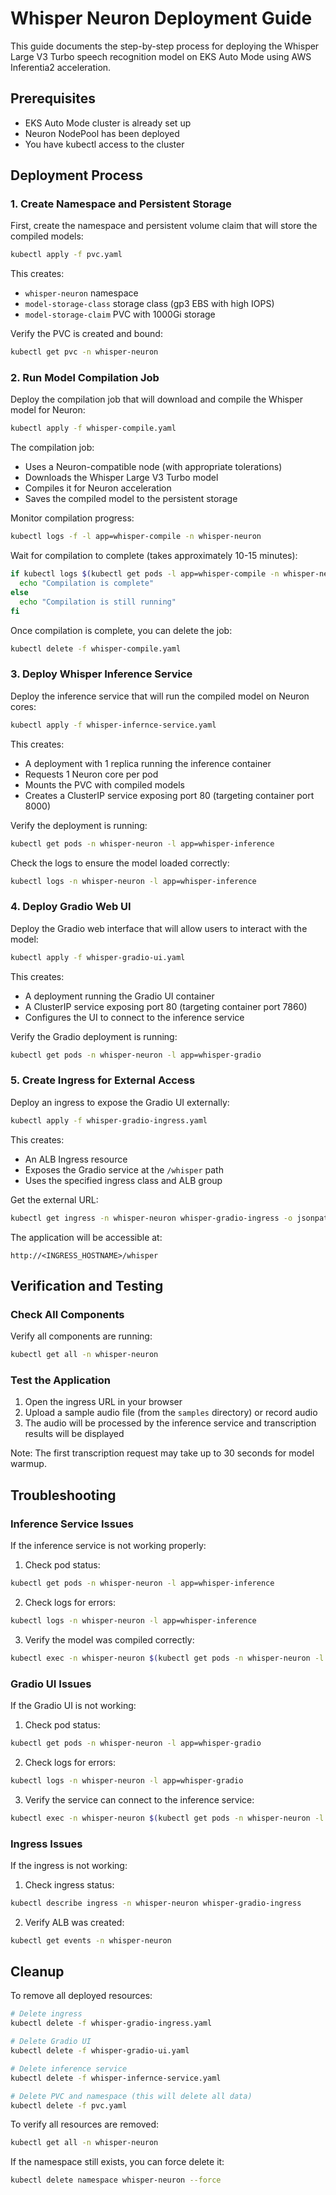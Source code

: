 # Whisper Neuron Deployment Guide

This guide documents the step-by-step process for deploying the Whisper Large V3 Turbo speech recognition model on EKS Auto Mode using AWS Inferentia2 acceleration.

## Prerequisites

- EKS Auto Mode cluster is already set up
- Neuron NodePool has been deployed
- You have kubectl access to the cluster

## Deployment Process

### 1. Create Namespace and Persistent Storage

First, create the namespace and persistent volume claim that will store the compiled models:

```bash
kubectl apply -f pvc.yaml
```

This creates:
- `whisper-neuron` namespace
- `model-storage-class` storage class (gp3 EBS with high IOPS)
- `model-storage-claim` PVC with 1000Gi storage

Verify the PVC is created and bound:
```bash
kubectl get pvc -n whisper-neuron
```

### 2. Run Model Compilation Job

Deploy the compilation job that will download and compile the Whisper model for Neuron:

```bash
kubectl apply -f whisper-compile.yaml
```

The compilation job:
- Uses a Neuron-compatible node (with appropriate tolerations)
- Downloads the Whisper Large V3 Turbo model
- Compiles it for Neuron acceleration
- Saves the compiled model to the persistent storage

Monitor compilation progress:
```bash
kubectl logs -f -l app=whisper-compile -n whisper-neuron
```

Wait for compilation to complete (takes approximately 10-15 minutes):
```bash
if kubectl logs $(kubectl get pods -l app=whisper-compile -n whisper-neuron -o name) -n whisper-neuron | grep -q "Compilation complete! Models saved to PVC."; then
  echo "Compilation is complete"
else
  echo "Compilation is still running"
fi
```

Once compilation is complete, you can delete the job:
```bash
kubectl delete -f whisper-compile.yaml
```

### 3. Deploy Whisper Inference Service

Deploy the inference service that will run the compiled model on Neuron cores:

```bash
kubectl apply -f whisper-infernce-service.yaml
```

This creates:
- A deployment with 1 replica running the inference container
- Requests 1 Neuron core per pod
- Mounts the PVC with compiled models
- Creates a ClusterIP service exposing port 80 (targeting container port 8000)

Verify the deployment is running:
```bash
kubectl get pods -n whisper-neuron -l app=whisper-inference
```

Check the logs to ensure the model loaded correctly:
```bash
kubectl logs -n whisper-neuron -l app=whisper-inference
```

### 4. Deploy Gradio Web UI

Deploy the Gradio web interface that will allow users to interact with the model:

```bash
kubectl apply -f whisper-gradio-ui.yaml
```

This creates:
- A deployment running the Gradio UI container
- A ClusterIP service exposing port 80 (targeting container port 7860)
- Configures the UI to connect to the inference service

Verify the Gradio deployment is running:
```bash
kubectl get pods -n whisper-neuron -l app=whisper-gradio
```

### 5. Create Ingress for External Access

Deploy an ingress to expose the Gradio UI externally:

```bash
kubectl apply -f whisper-gradio-ingress.yaml
```

This creates:
- An ALB Ingress resource
- Exposes the Gradio service at the `/whisper` path
- Uses the specified ingress class and ALB group

Get the external URL:
```bash
kubectl get ingress -n whisper-neuron whisper-gradio-ingress -o jsonpath='{.status.loadBalancer.ingress[0].hostname}'
```

The application will be accessible at:
```
http://<INGRESS_HOSTNAME>/whisper
```

## Verification and Testing

### Check All Components

Verify all components are running:
```bash
kubectl get all -n whisper-neuron
```

### Test the Application

1. Open the ingress URL in your browser
2. Upload a sample audio file (from the `samples` directory) or record audio
3. The audio will be processed by the inference service and transcription results will be displayed

Note: The first transcription request may take up to 30 seconds for model warmup.

## Troubleshooting

### Inference Service Issues

If the inference service is not working properly:

1. Check pod status:
```bash
kubectl get pods -n whisper-neuron -l app=whisper-inference
```

2. Check logs for errors:
```bash
kubectl logs -n whisper-neuron -l app=whisper-inference
```

3. Verify the model was compiled correctly:
```bash
kubectl exec -n whisper-neuron $(kubectl get pods -n whisper-neuron -l app=whisper-inference -o name | head -1) -- ls -la /models
```

### Gradio UI Issues

If the Gradio UI is not working:

1. Check pod status:
```bash
kubectl get pods -n whisper-neuron -l app=whisper-gradio
```

2. Check logs for errors:
```bash
kubectl logs -n whisper-neuron -l app=whisper-gradio
```

3. Verify the service can connect to the inference service:
```bash
kubectl exec -n whisper-neuron $(kubectl get pods -n whisper-neuron -l app=whisper-gradio -o name | head -1) -- curl -s whisper-inference-service
```

### Ingress Issues

If the ingress is not working:

1. Check ingress status:
```bash
kubectl describe ingress -n whisper-neuron whisper-gradio-ingress
```

2. Verify ALB was created:
```bash
kubectl get events -n whisper-neuron
```

## Cleanup

To remove all deployed resources:

```bash
# Delete ingress
kubectl delete -f whisper-gradio-ingress.yaml

# Delete Gradio UI
kubectl delete -f whisper-gradio-ui.yaml

# Delete inference service
kubectl delete -f whisper-infernce-service.yaml

# Delete PVC and namespace (this will delete all data)
kubectl delete -f pvc.yaml
```

To verify all resources are removed:
```bash
kubectl get all -n whisper-neuron
```

If the namespace still exists, you can force delete it:
```bash
kubectl delete namespace whisper-neuron --force
```
